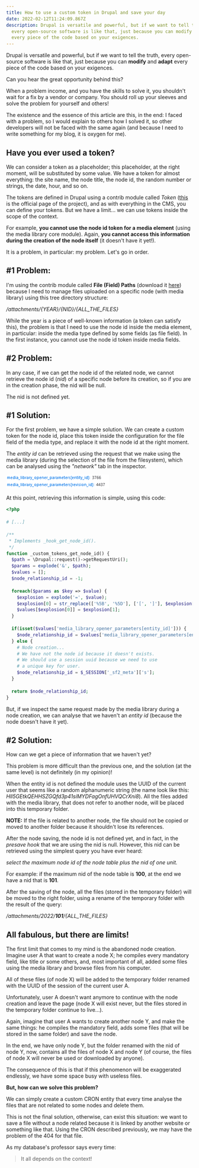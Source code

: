 ```yaml
---
title: How to use a custom token in Drupal and save your day
date: 2022-02-12T11:24:09.867Z
description: Drupal is versatile and powerful, but if we want to tell the truth,
  every open-source software is like that, just because you can modify and adapt
  every piece of the code based on your exigences.
---
```

Drupal is versatile and powerful, but if we want to tell the truth, every open-source software is like that, just because you can **modify** and **adapt** every piece of the code based on your exigences.

Can you hear the great opportunity behind this?

When a problem income, and you have the skills to solve it, you shouldn't wait for a fix by a vendor or company. You should roll up your sleeves and solve the problem for yourself and others!

The existence and the essence of this article are this, in the end: I faced with a problem, so I would explain to others how I solved it, so other developers will not be faced with the same again (and because I need to write something for my blog, it is oxygen for me).

## Have you ever used a token?

We can consider a token as a placeholder; this placeholder, at the right moment, will be substituted by some value. We have a token for almost everything: the site name, the node title, the node id, the random number or strings, the date, hour, and so on.

The tokens are defined in Drupal using a contrib module called *Token* ([this](https://www.drupal.org/project/token) is the official page of the project), and as with everything in the CMS, you can define your tokens. But we have a limit... we can use tokens inside the scope of the context.

For example, **you cannot use the node id token for a media element** (using the media library core module). Again, **you cannot access this information during the creation of the node itself** (it doesn't have it yet!).

It is a problem, in particular: my problem. Let's go in order.

## \#1 Problem:

I'm using the contrib module called **File (Field) Paths** (download it [here](https://www.drupal.org/project/filefield_paths)) because I need to manage files uploaded on a specific node (with media library) using this tree directory structure:

*/attachments/{YEAR}/{NID}/{ALL_THE_FILES}*

While the year is a piece of well-known information (a token can satisfy this), the problem is that I need to use the node id inside the media element, in particular: inside the media type defined by some fields (as file field). In the first instance, you cannot use the node id token inside media fields.

## \#2 Problem:

In any case, if we can get the node id of the related node, we cannot retrieve the node id (*nid*) of a specific node before its creation, so if you are in the creation phase, the nid will be null.

The nid is not defined yet.

## \#1 Solution:

For the first problem, we have a simple solution. We can create a custom token for the node id, place this token inside the configuration for the file field of the media type, and replace it with the node id at the right moment.

The *entity id* can be retrieved using the request that we make using the media library (during the selection of the file from the filesystem), which can be analysed using the *"network"* tab in the inspector.

![The entity ID of the current node from the POST request.](request_media_library.png "The entity ID of the current node from the POST request.")

At this point, retrieving this information is simple, using this code:

```php
<?php

# [...]

/**
 * Implements _hook_get_node_id().
 */
function _custom_tokens_get_node_id() {
  $path = \Drupal::request()->getRequestUri();
  $params = explode('&', $path);
  $values = [];
  $node_relationship_id = -1;
 
  foreach($params as $key => $value) {
    $explosion = explode('=', $value);
    $explosion[0] = str_replace(['%5B', '%5D'], ['[', ']'], $explosion[0]);
    $values[$explosion[0]] = $explosion[1];
  }

  if(isset($values['media_library_opener_parameters[entity_id]'])) {
    $node_relationship_id = $values['media_library_opener_parameters[entity_id]'];
  } else {
    # Node creation...
    # We have not the node id because it doesn't exists.
    # We should use a session uuid because we need to use
    # a unique key for user.
    $node_relationship_id = $_SESSION['_sf2_meta']['s'];
  }

  return $node_relationship_id;
}
```

But, if we inspect the same request made by the media library during a node creation, we can analyse that we haven't an *entity id* (because the node doesn't have it yet).

## \#2 Solution:

How can we get a piece of information that we haven't yet?

This problem is more difficult than the previous one, and the solution (at the same level) is not definitely (in my opinion)!

When the entity id is not defined the module uses the UUID of the current user that seems like a random alphanumeric string (the name look like this: *Hll5GEtkQEHHSZGQfd3p41siMYDFagOnfUHVQCrXni8*). All the files added with the media library, that does not refer to another node, will be placed into this temporary folder.

**NOTE:** If the file is related to another node, the file should not be copied or moved to another folder because it shouldn't lose its references.

After the node saving, the node id is not defined yet, and in fact, in the *presave* *hook* that we are using the nid is null. However, this nid can be retrieved using the simplest query you have ever heard:

*select the maximum node id of the node table plus the nid of one unit.*

For example: if the maximum nid of the node table is **100**, at the end we have a nid that is **101**.

After the saving of the node, all the files (stored in the temporary folder) will be moved to the right folder, using a rename of the temporary folder with the result of the query:

*/attachments/2022/**101**/{ALL_THE_FILES}*

## All fabulous, but there are limits!

The first limit that comes to my mind is the abandoned node creation. Imagine user A that want to create a node X; he compiles every mandatory field, like title or some others, and, most important of all, added some files using the media library and browse files from his computer.

All of these files (of node X) will be added to the temporary folder renamed with the UUID of the session of the current user A.

Unfortunately, user A doesn't want anymore to continue with the node creation and leave the page (node X will exist never, but the files stored in the temporary folder continue to live...).

Again, imagine that user A wants to create another node Y, and make the same things: he compiles the mandatory field, adds some files (that will be stored in the same folder) and save the node.

In the end, we have only node Y, but the folder renamed with the nid of node Y, now, contains all the files of node X and node Y (of course, the files of node X will never be used or downloaded by anyone).

The consequence of this is that if this phenomenon will be exaggerated endlessly, we have some space busy with useless files.

**But, how can we solve this problem?**

We can simply create a custom CRON entity that every time analyse the files that are not related to some nodes and delete them.

This is not the final solution, otherwise, can exist this situation: we want to save a file without a node related because it is linked by another website or something like that. Using the CRON described previously, we may have the problem of the 404 for that file.

As my database's professor says every time: 

> It all depends on the context!